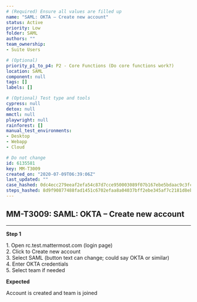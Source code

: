 ```yaml
---
# (Required) Ensure all values are filled up
name: "SAML: OKTA – Create new account"
status: Active
priority: Low
folder: SAML
authors: ""
team_ownership: 
- Suite Users

# (Optional)
priority_p1_to_p4: P2 - Core Functions (Do core functions work?)
location: SAML
component: null
tags: []
labels: []

# (Optional) Test type and tools
cypress: null
detox: null
mmctl: null
playwright: null
rainforest: []
manual_test_environments: 
- Desktop
- Webapp
- Cloud

# Do not change
id: 6135581
key: MM-T3009
created_on: "2020-07-09T06:39:06Z"
last_updated: ""
case_hashed: 0dc4ecc279eeaf2efa54c87d7cce950003089f07b167ebe5bdaac9c3fceadedbabf5fea4ccb328df8fd3630d9a934082
steps_hashed: 8d9f90877488fad1451c6702efaa8a04037bff2ebe345af7c2181d8eb0710d0033481b9e1afce04f3cd8f6097dbbcb50
---
```


<!-- (Auto-generated) Based on frontmatter's "key" and "name" -->

## MM-T3009: SAML: OKTA – Create new account

---

**Step 1**

1\. Open rc.test.mattermost.com (login page)\
2\. Click to Create new account\
3\. Select SAML (button text can change; could say OKTA or similar)\
4\. Enter OKTA credentials\
5\. Select team if needed

**Expected**

Account is created and team is joined
